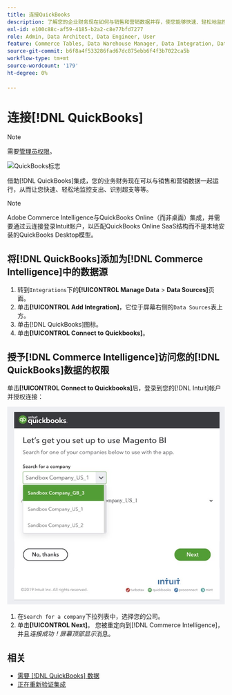 ```yaml
---
title: 连接QuickBooks
description: 了解您的企业财务现在如何与销售和营销数据并存，使您能够快速、轻松地监控开支、识别超支等等。
exl-id: e100c88c-af59-4185-b2a2-c8e77bfd7277
role: Admin, Data Architect, Data Engineer, User
feature: Commerce Tables, Data Warehouse Manager, Data Integration, Data Import/Export
source-git-commit: b6f8a4f533286fad67dc875ebb6f4f3b7022ca5b
workflow-type: tm+mt
source-wordcount: '179'
ht-degree: 0%

---
```


# 连接[!DNL QuickBooks]

>[!NOTE]
>
>需要[管理员权限](../../../administrator/user-management/user-management.md)。

![QuickBooks标志](../../../assets/Quickbooks.png)

借助[!DNL QuickBooks]集成，您的业务财务现在可以与销售和营销数据一起运行，从而让您快速、轻松地监控支出、识别超支等等。

>[!NOTE]
>
>Adobe Commerce Intelligence与QuickBooks Online（而非桌面）集成，并需要通过云连接登录Intuit帐户，以匹配QuickBooks Online SaaS结构而不是本地安装的QuickBooks Desktop模型。

## 将[!DNL QuickBooks]添加为[!DNL Commerce Intelligence]中的数据源

1. 转到`Integrations`下的&#x200B;**[!UICONTROL Manage Data** > **Data Sources]**&#x200B;页面。
1. 单击&#x200B;**[!UICONTROL Add Integration]**，它位于屏幕右侧的`Data Sources`表上方。
1. 单击[!DNL QuickBooks]图标。
1. 单击&#x200B;**[!UICONTROL Connect to Quickbooks]**。

## 授予[!DNL Commerce Intelligence]访问您的[!DNL QuickBooks]数据的权限

单击&#x200B;**[!UICONTROL Connect to Quickbooks]**&#x200B;后，登录到您的[!DNL Intuit]帐户并授权连接：

![QuickBooks App Store集成页面](../../../assets/QuickBooks_App_Store_1.jpg)

1. 在`Search for a company`下拉列表中，选择您的公司。
1. 单击&#x200B;**[!UICONTROL Next]**。 您被重定向到[!DNL Commerce Intelligence]，并且&#x200B;*连接成功！屏幕顶部显示*&#x200B;消息。

## 相关

* [需要 [!DNL QuickBooks] 数据](../integrations/quickbooks-data.md)
* [正在重新验证集成](https://experienceleague.adobe.com/docs/commerce-knowledge-base/kb/how-to/mbi-reauthenticating-integrations.html)
